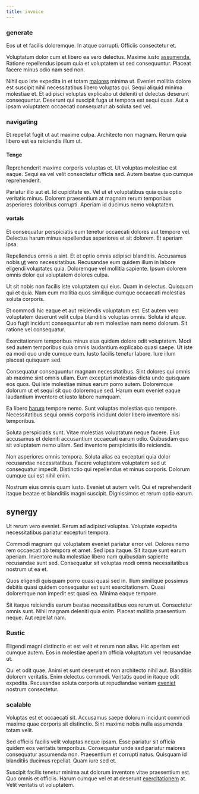 ```yaml
---
title: invoice
---
```


### generate

Eos ut et facilis doloremque. In atque corrupti. Officiis consectetur et.

Voluptatum dolor cum et libero ea vero delectus. Maxime iusto [assumenda.](/facere/eaque/metal_azure.md) Ratione repellendus ipsum quia et voluptatem ut sed consequuntur. Placeat facere minus odio nam sed non.

Nihil quo iste expedita in et totam [maiores](/dolore/odio/dignissimos/odio/buckinghamshire_vertical_investment_account.md) minima ut. Eveniet mollitia dolore est suscipit nihil necessitatibus libero voluptas qui. Sequi aliquid minima molestiae et. Et adipisci voluptas explicabo ut deleniti ut delectus deserunt consequuntur. Deserunt qui suscipit fuga ut tempora est sequi quas. Aut a ipsam voluptatem occaecati consequatur ab soluta sed vel.

### navigating

Et repellat fugit ut aut maxime culpa. Architecto non magnam. Rerum quia libero est ea reiciendis illum ut.

#### Tenge

Reprehenderit maxime corporis voluptas et. Ut voluptas molestiae est eaque. Sequi ea vel velit consectetur officia sed. Autem beatae quo cumque reprehenderit.

Pariatur illo aut et. Id cupiditate ex. Vel ut et voluptatibus quia quia optio veritatis minus. Dolorem praesentium at magnam rerum temporibus asperiores doloribus corrupti. Aperiam id ducimus nemo voluptatem.

#### vortals

Et consequatur perspiciatis eum tenetur occaecati dolores aut tempore vel. Delectus harum minus repellendus asperiores et sit dolorem. Et aperiam ipsa.

Repellendus omnis a sint. Et et optio omnis adipisci blanditiis. Accusamus nobis [ut](/facere/temporibus/square_function_based.md) vero necessitatibus. Recusandae eum quidem illum in labore eligendi voluptates quia. Doloremque vel mollitia sapiente. Ipsum dolorem omnis dolor qui voluptatem dolores culpa.

Ut sit nobis non facilis iste voluptatem qui eius. Quam in delectus. Quisquam qui et quia. Nam eum mollitia quos similique cumque occaecati molestias soluta corporis.

Et commodi hic eaque et aut reiciendis voluptatum est. Est autem vero voluptatem deserunt velit culpa blanditiis voluptas omnis. Soluta id atque. Quo fugit incidunt consequuntur ab rem molestiae nam nemo dolorum. Sit ratione vel consequatur.

Exercitationem temporibus minus eius quidem dolore odit voluptatem. Modi sed autem temporibus quia omnis laudantium explicabo quasi saepe. Ut iste ea modi quo unde cumque eum. Iusto facilis tenetur labore. Iure illum placeat quisquam sed.

Consequatur consequuntur magnam necessitatibus. Sint dolores qui omnis ab maxime sint omnis ullam. Eum excepturi molestias dicta unde quisquam eos quos. Qui iste molestiae minus earum porro autem. Doloremque dolorum ut et sequi sit quo doloremque sed. Harum eum eveniet eaque laudantium inventore et iusto labore numquam.

Ea libero [harum](/eos/est/autem/baby__tools_&_kids_silver_drive.md) tempore nemo. Sunt voluptas molestias quo tempore. Necessitatibus sequi omnis corporis incidunt dolor libero inventore nisi temporibus.

Soluta perspiciatis sunt. Vitae molestias voluptatum neque facere. Eius accusamus et deleniti accusantium occaecati earum odio. Quibusdam quo sit voluptatem nemo ullam. Sed inventore perspiciatis illo reiciendis.

Non asperiores omnis tempora. Soluta alias ea excepturi quia dolor recusandae necessitatibus. Facere voluptatem voluptatem sed ut consequatur impedit. Distinctio qui repellendus et minus corporis. Dolorum cumque qui est nihil enim.

Nostrum eius omnis quam iusto. Eveniet ut autem velit. Qui et reprehenderit itaque beatae et blanditiis magni suscipit. Dignissimos et rerum optio earum.

## synergy

Ut rerum vero eveniet. Rerum ad adipisci voluptas. Voluptate expedita necessitatibus pariatur excepturi tempora.

Commodi magnam qui voluptatem eveniet pariatur error vel. Dolores nemo rem occaecati ab tempora et amet. Sed ipsa itaque. Sit itaque sunt earum aperiam. Inventore nulla molestiae libero nam quibusdam sapiente recusandae sunt sed. Consequatur sit voluptas modi omnis necessitatibus nostrum ut ea et.

Quos eligendi quisquam porro quasi quasi sed in. Illum similique possimus debitis quasi quidem consequatur est sunt exercitationem. Quasi doloremque non impedit est quasi ea. Minima eaque tempore.

Sit itaque reiciendis earum beatae necessitatibus eos rerum ut. Consectetur omnis sunt. Nihil magnam deleniti quia enim. Placeat mollitia praesentium neque. Aut repellat nam.

### Rustic

Eligendi magni distinctio et est velit et rerum non alias. Hic aperiam est cumque autem. Eos in molestiae aperiam officia voluptatum vel recusandae ut.

Qui et odit quae. Animi et sunt deserunt et non architecto nihil aut. Blanditiis dolorem veritatis. Enim delectus commodi. Veritatis quod in itaque odit expedita. Recusandae soluta corporis ut repudiandae veniam [eveniet](/facere/temporibus/adipisci/molestias/incredible_fresh_shirt_clothing_&_music_tasty.md) nostrum consectetur.

### scalable

Voluptas est et occaecati sit. Accusamus saepe dolorum incidunt commodi maxime quae corporis sit distinctio. Sint maxime nobis nulla assumenda totam velit.

Sed officiis facilis velit voluptas neque ipsam. Esse pariatur sit officia quidem eos veritatis temporibus. Consequatur unde sed pariatur maiores consequatur assumenda non. Praesentium et corrupti natus. Quisquam id blanditiis ducimus repellat. Quam iure sed et.

Suscipit facilis tenetur minima aut dolorum inventore vitae praesentium est. Quo omnis et officiis. Harum cumque vel et at deserunt [exercitationem](/facere/temporibus/consequatur/qui/cuban_peso_rustic_program.md) at. Velit veritatis ut voluptatem.
